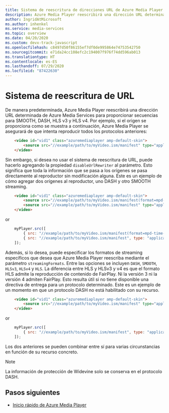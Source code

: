 ```yaml
---
title: Sistema de reescritura de direcciones URL de Azure Media Player
description: Azure Media Player reescribirá una dirección URL determinada de Azure Media Services para proporcionar secuencias para SMOOTH, DASH, HLS v3 y HLS v4.
author: IngridAtMicrosoft
ms.author: inhenkel
ms.service: media-services
ms.topic: overview
ms.date: 04/20/2020
ms.custom: devx-track-javascript
ms.openlocfilehash: c8497d50f86155ef7df0de995864e74753542750
ms.sourcegitcommit: e71da24cc108efc2c194007f976f74dd596ab013
ms.translationtype: HT
ms.contentlocale: es-ES
ms.lasthandoff: 07/29/2020
ms.locfileid: "87422630"
---
```

# <a name="url-rewriter"></a>Sistema de reescritura de URL #

De manera predeterminada, Azure Media Player reescribirá una dirección URL determinada de Azure Media Services para proporcionar secuencias para SMOOTH, DASH, HLS v3 y HLS v4. Por ejemplo, si el origen se proporciona como se muestra a continuación, Azure Media Player se asegurará de que intenta reproducir todos los protocolos anteriores:

```html
    <video id="vid1" class="azuremediaplayer amp-default-skin">
        <source src="//example/path/to/myVideo.ism/manifest" type="application/vnd.ms-sstr+xml" />
    </video>
```

Sin embargo, si desea no usar el sistema de reescritura de URL, puede hacerlo agregando la propiedad `disableUrlRewriter` al parámetro. Esto significa que toda la información que se pasa a los orígenes se pasa directamente al reproductor sin modificación alguna.  Este es un ejemplo de cómo agregar dos orígenes al reproductor, uno DASH y otro SMOOTH streaming.

```html
    <video id="vid1" class="azuremediaplayer amp-default-skin">
        <source src="//example/path/to/myVideo.ism/manifest(format=mpd-time-csf)" type="application/dash+xml" data-setup='{"disableUrlRewriter": true}'/>
        <source src="//example/path/to/myVideo.ism/manifest" type="application/vnd.ms-sstr+xml" data-setup='{"disableUrlRewriter": true}'/>
    </video>
```

or

```javascript
    myPlayer.src([
        { src: "//example/path/to/myVideo.ism/manifest(format=mpd-time-csf)", type: "application/dash+xml", disableUrlRewriter: true },
        { src: "//example/path/to/myVideo.ism/manifest", type: "application/vnd.ms-sstr+xml", disableUrlRewriter: true }
    ]);
```

Además, si lo desea, puede especificar los formatos de streaming específicos que desea que Azure Media Player reescriba mediante el parámetro `streamingFormats`. Entre las opciones se incluyen `DASH`, `SMOOTH`, `HLSv3`, `HLSv4` y `HLS`. La diferencia entre HLS y HLSv3 y v4 es que el formato HLS admite la reproducción de contenido de FairPlay. Ni la versión 3 ni la versión 4 admiten FairPlay. Esto resulta útil si no tiene disponible una directiva de entrega para un protocolo determinado.  Este es un ejemplo de un momento en que un protocolo DASH no está habilitado con su recurso.

```html
    <video id="vid1" class="azuremediaplayer amp-default-skin">
        <source src="//example/path/to/myVideo.ism/manifest" type="application/vnd.ms-sstr+xml" data-setup='{"streamingFormats": ["SMOOTH", "HLS","HLS-V3", "HLS-V4"] }'/>
    </video>
```

or

```javascript
    myPlayer.src([
        { src: "//example/path/to/myVideo.ism/manifest", type: "application/vnd.ms-sstr+xml", streamingFormats: ["SMOOTH", "HLS","HLS-V3", "HLS-V4"]},
    ]);
```

Los dos anteriores se pueden combinar entre sí para varias circunstancias en función de su recurso concreto.

> [!NOTE]
> La información de protección de Widevine solo se conserva en el protocolo DASH.

## <a name="next-steps"></a>Pasos siguientes ##

- [Inicio rápido de Azure Media Player](azure-media-player-quickstart.md)